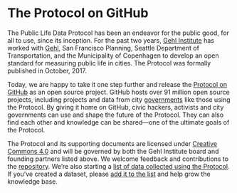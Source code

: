 # The Protocol on GitHub

The Public  Life Data Protocol has been an endeavor for the public good, for all to use, since its inception. For the past two years, [Gehl Institute](https://gehlinstitute.org) has worked with [Gehl](https://gehlpeople.com), San Francisco Planning, Seattle Department of Transportation, and the Municipality of Copenhagen to develop an open standard for measuring public life in cities. The Protocol was formally published in October, 2017.

Today, we are happy to take it one step further and release the [Protocol on GitHub](https://github.com/gehl-institute/pldp) as an open source project. GitHub hosts over 91 million open source projects, including projects and data from city [governments](http://government.github.com) like those using the Protocol. By giving it home on GitHub, civic hackers, activists and city governments can use and shape the future of the Protocol. They can also find each other and knowledge can be shared—one of the ultimate goals of the Protocol.

The Protocol and its supporting documents are licensed under [Creative Commons 4.0](https://creativecommons.org/licenses/by/4.0/deed.ast) and will be governed by both the Gehl Institute board and founding partners listed above. We welcome feedback and contributions to the [repository](https://github.com/gehl-institute/pldp). We’re also starting a [list of data collected using the Protocol](https://github.com/gehl-institute/pldp/blob/master/pldp-datasets.md). If you’ve created a dataset, please [add it to the list](https://github.com/gehl-institute/pldp/blob/master/pldp-datasets.md) and help grow the knowledge base.
